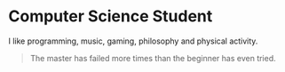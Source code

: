 # Computer Science Student

I like programming, music, gaming, philosophy and physical activity.

> The master has failed more times than the beginner has even tried.

